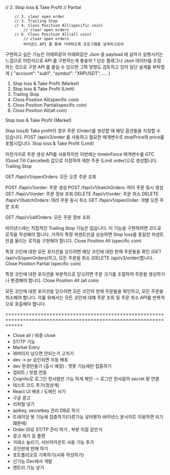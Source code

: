 // 2. Stop loss & Take Profit // Partial




		// 3. clear open order
		// 3. Trailing Stop
		// 4. Closs Position All(specific coin) 
			// clear open orders
		// 6. Closs Position All(all coin)
			// clear open orders	
			바이낸스 API 를 통해 거래하도록 프로그램을 설계하고있어 
구현하고 싶은 기능은 아래와같아 아래와같은 Json 을 payload 에 실어서 실행시키는 느낌으로
어떤식으로 API 를 구현하는게 좋을까 ? 단순 플래그나 Json 데이터를 조정하는 것으로 구현 API 를 줄일 수 있으면 그쪽 방향도 검토하고 있어 
일단 설계를 부탁할게
{
	"account": "sub1",
	"symbol": "XRPUSDT",
	....
}

1. Stop loss & Take Profit (Market)
2. Stop loss & Take Profit (Limit) 
3. Trailing Stop
4. Closs Position All(specific coin)
5. Closs Position Partial(specific coin)
6. Closs Position All(all coin)

Stop loss & Take Profit (Market)

Stop loss와 Take profit의 경우 주문 (Order)를 생성할 때 해당 옵션들을 지정할 수 있습니다.
POST /api/v3/order 를 사용하고 필요한 매개변수로 stopPrice와 price를 포함시킵니다.
Stop loss & Take Profit (Limit)

마찬가지로 주문 생성 API를 사용하지만 이번에는 timeInForce 매개변수를 GTC (Good Till Cancelled) 값으로 지정하여 제한 주문 (Limit order)으로 생성합니다.
Trailing Stop



GET /fapi/v1/openOrders: 모든 오픈 주문 조회

POST /fapi/v1/order: 주문 생성
POST /fapi/v1/batchOrders: 여러 주문 동시 생성
GET /fapi/v1/order: 주문 정보 조회
DELETE /fapi/v1/order: 주문 취소
DELETE /fapi/v1/batchOrders: 여러 주문 동시 취소
GET /fapi/v1/openOrder: 개별 오픈 주문 조회

GET /fapi/v1/allOrders: 모든 주문 정보 조회

바이낸스에는 직접적인 Trailing Stop 기능은 없습니다. 이 기능을 구현하려면 코드로 로직을 작성해야 합니다.
가격이 특정 퍼센트만큼 상승하면 Stop loss를 동일한 퍼센트만큼 올리는 로직을 구현해야 합니다.
Close Position All (specific coin)

특정 코인에 대한 모든 포지션을 닫으려면 해당 코인에 대한 현재 주문들을 확인 (GET /api/v3/openOrders)하고, 모든 주문을 취소 (DELETE /api/v3/order)합니다.
Close Position Partial (specific coin)

특정 코인에 대한 포지션을 부분적으로 닫으려면 주문 크기를 조절하여 주문을 생성하거나 변경해야 합니다.
Close Position All (all coin)

모든 코인에 대한 포지션을 닫으려면 모든 코인의 현재 주문들을 확인하고, 모든 주문을 취소해야 합니다. 이를 위해서는 모든 코인에 대해 주문 조회 및 주문 취소 API를 반복적으로 호출해야 합니다.

==================================================================================================================
- Close all / 비중 close
- ST/TP 기능
- Market Entry
- 레버리지 넘으면 안되는거 고치기
- dev -> pr 승인되면 자동 배포
- dev 환경만들기 (출시 예정) : 챗봇 기능에만 집중하기
- 업비트 / 빗썸 연동
- Cognito로 로그인 한사람만 가능 하게 제안
		-> 로그인 한사람의 secret 랑 연결
- 테스트 코드 추가(정상계)
- React UI 배포 / 도메인 사기
- 구글 광고
- 리퍼럴 넣기
- apikey, secretkey 관리 DB로 하기
- 트레이딩 봇 기능에 집중하기(다른기능 넣어봣자 바이낸스 본사이트 이용하면 되기 떄문에)
- Order ID로 ST/TP 관리 하기 , 부분 익절 같은거
- 광고 제거 등 플랜
- 거래소 늘리기, 서브어카운트 사용 기능 추가
- 코인판에 판매 하기
- 포트폴리오로 기록하기(서류 작성하기)
- 신기능 Dev에서 개발
- 엔트리 기능 넣기